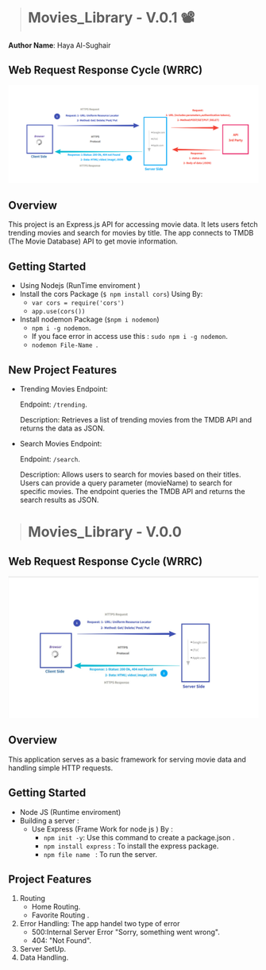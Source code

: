 > # Movies_Library - V.0.1 📽️
  **Author Name**: Haya Al-Sughair 
## Web Request Response Cycle (WRRC)
![wrrc2_imge](wrrc2.jpg)
## Overview 
This project is an Express.js API for accessing movie data. It lets users fetch trending movies and search for movies by title. The app connects to TMDB (The Movie Database) API to get movie information.

## Getting Started
- Using Nodejs (RunTime enviroment )
- Install the cors Package (`$ npm install cors`) Using By:
    - `var cors = require('cors')`
    - `app.use(cors())`
- Install nodemon Package (`$npm i nodemon`)
    - `npm i -g nodemon`.
    - If you face error in access use this : `sudo npm i -g nodemon`.
    - `nodemon File-Name `.

## New Project Features   
- Trending Movies Endpoint:

    Endpoint: `/trending`.

    Description: Retrieves a list of trending movies from the TMDB API and returns the data as JSON.
- Search Movies Endpoint:

     Endpoint: `/search`. 

    Description: Allows users to search for movies based on their titles. Users can provide a query parameter (movieName) to search for specific movies. The endpoint queries the TMDB API and returns the search results as JSON.




> # Movies_Library - V.0.0 

## Web Request Response Cycle (WRRC)
![wrrc_imge](wrrc.jpg)
## Overview
This application serves as a basic framework for serving movie data and handling simple HTTP requests.
## Getting Started
- Node JS (Runtime enviroment) 
- Building a server : 
    - Use Express (Frame Work for node js ) By :
        - `npm init -y`: Use this command to create a package.json .
        - `npm install express` : To install the express package.
        - `npm file name ` : To run the server.

## Project Features
1.  Routing 
    - Home Routing. 
    - Favorite Routing .
2. Error Handling: The app handel two type of error 
    - 500:Internal Server Error "Sorry, something went wrong".
    - 404: "Not Found".
3. Server SetUp.
4. Data Handling.
